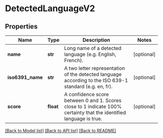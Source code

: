 # DetectedLanguageV2

## Properties
Name | Type | Description | Notes
------------ | ------------- | ------------- | -------------
**name** | **str** | Long name of a detected language (e.g. English, French). | [optional] 
**iso6391_name** | **str** | A two letter representation of the detected language according to the ISO 639-1 standard (e.g. en, fr). | [optional] 
**score** | **float** | A confidence score between 0 and 1. Scores close to 1 indicate 100% certainty that the identified language is true. | [optional] 

[[Back to Model list]](../README.md#documentation-for-models) [[Back to API list]](../README.md#documentation-for-api-endpoints) [[Back to README]](../README.md)


